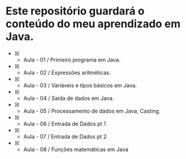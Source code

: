 # Este repositório guardará o conteúdo do meu aprendizado em Java.

 - [x] - Aula - 01 / Primeiro programa em Java.
 - [x] - Aula - 02 / Expressões aritméticas.
 - [x] - Aula - 03 / Variáveis e tipos básicos em Java.
 - [x] - Aula - 04 / Saída de dados em Java.
 - [x] - Aula - 05 / Processamento de dados em Java, Casting.
 - [x] - Aula - 06 / Entrada de Dados pt 1
 - [x] - Aula - 07 / Entrada de Dados pt 2
 - [x] - Aula - 08 / Funções matemáticas em Java
